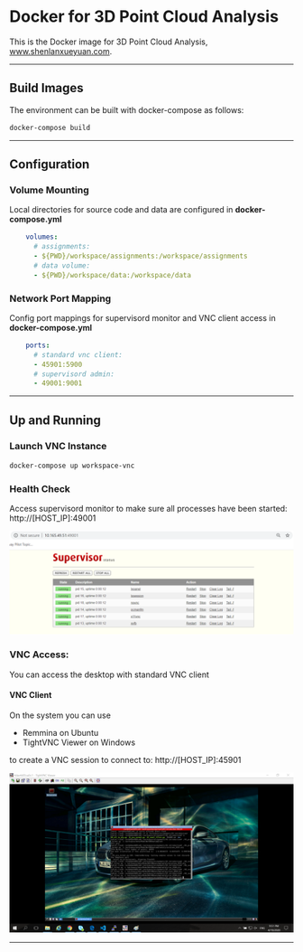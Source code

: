 # Docker for 3D Point Cloud Analysis

This is the Docker image for 3D Point Cloud Analysis, www.shenlanxueyuan.com.

---

## Build Images

The environment can be built with docker-compose as follows:
```bash 
docker-compose build
```

---

## Configuration

### Volume Mounting

Local directories for source code and data are configured in **docker-compose.yml**

```yaml
    volumes:
      # assignments:
      - ${PWD}/workspace/assignments:/workspace/assignments  
      # data volume:
      - ${PWD}/workspace/data:/workspace/data
```

### Network Port Mapping

Config port mappings for supervisord monitor and VNC client access in **docker-compose.yml** 

```yaml
    ports:
      # standard vnc client:
      - 45901:5900
      # supervisord admin:
      - 49001:9001
```

---

## Up and Running 

### Launch VNC Instance
```bash
docker-compose up workspace-vnc
```

### Health Check

Access supervisord monitor to make sure all processes have been started: http://[HOST_IP]:49001

![Supervisord Health Check](doc/01-supervisord-health-check.png)

### VNC Access:

You can access the desktop with standard VNC client

#### VNC Client

On the system you can use 

* Remmina on Ubuntu
* TightVNC Viewer on Windows

to create a VNC session to connect to: http://[HOST_IP]:45901

![VNC through VNC Client](doc/02-vnc-access-with-vnc-client.png)

---
